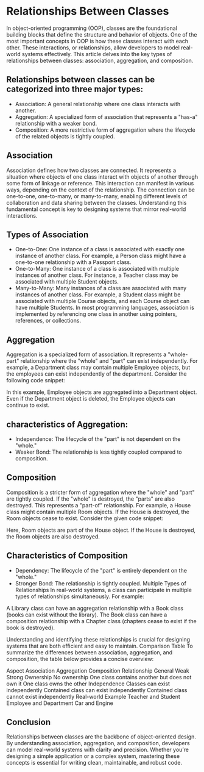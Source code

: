 # Relationships Between Classes
In object-oriented programming (OOP), classes are the foundational building blocks that define the structure and behavior of objects. One of the most important concepts in OOP is how these classes interact with each other. These interactions, or relationships, allow developers to model real-world systems effectively. This article delves into the key types of relationships between classes: association, aggregation, and composition.

## Relationships between classes can be categorized into three major types:

* Association: A general relationship where one class interacts with another.
* Aggregation: A specialized form of association that represents a "has-a" relationship with a weaker bond.
* Composition: A more restrictive form of aggregation where the lifecycle of the related objects is tightly coupled.

## Association
Association defines how two classes are connected. It represents a situation where objects of one class interact with objects of another through some form of linkage or reference. This interaction can manifest in various ways, depending on the context of the relationship.
The connection can be one-to-one, one-to-many, or many-to-many, enabling different levels of collaboration and data sharing between the classes. Understanding this fundamental concept is key to designing systems that mirror real-world interactions.

## Types of Association
* One-to-One: One instance of a class is associated with exactly one instance of another class. For example, a Person class might have a one-to-one relationship with a Passport class.
* One-to-Many: One instance of a class is associated with multiple instances of another class. For instance, a Teacher class may be associated with multiple Student objects.
* Many-to-Many: Many instances of a class are associated with many instances of another class. For example, a Student class might be associated with multiple Course objects, and each Course object can have multiple Students.
In most programming languages, association is implemented by referencing one class in another using pointers, references, or collections.

## Aggregation
Aggregation is a specialized form of association. It represents a "whole-part" relationship where the "whole" and "part" can exist independently. For example, a Department class may contain multiple Employee objects, but the employees can exist independently of the department. Consider the following code snippet:


In this example, Employee objects are aggregated into a Department object. Even if the Department object is deleted, the Employee objects can continue to exist.
## characteristics of Aggregation:
* Independence: The lifecycle of the "part" is not dependent on the "whole."
* Weaker Bond: The relationship is less tightly coupled compared to composition.

## Composition
Composition is a stricter form of aggregation where the "whole" and "part" are tightly coupled. If the "whole" is destroyed, the "parts" are also destroyed. This represents a "part-of" relationship. For example, a House class might contain multiple Room objects. If the House is destroyed, the Room objects cease to exist.
Consider the given code snippet:

Here, Room objects are part of the House object. If the House is destroyed, the Room objects are also destroyed.
## Characteristics of Composition
* Dependency: The lifecycle of the "part" is entirely dependent on the "whole."
* Stronger Bond: The relationship is tightly coupled.
Multiple Types of Relationships
In real-world systems, a class can participate in multiple types of relationships simultaneously. For example:

A Library class can have an aggregation relationship with a Book class (books can exist without the library).
The Book class can have a composition relationship with a Chapter class (chapters cease to exist if the book is destroyed).

Understanding and identifying these relationships is crucial for designing systems that are both efficient and easy to maintain.
Comparison Table
To summarize the differences between association, aggregation, and composition, the table below provides a concise overview:

Aspect	Association	Aggregation	Composition
Relationship	General	Weak	Strong
Ownership	No ownership	One class contains another but does not own it	One class owns the other
Independence	Classes can exist independently	Contained class can exist independently	Contained class cannot exist independently
Real-world Example	Teacher and Student	Employee and Department	Car and Engine

## Conclusion
Relationships between classes are the backbone of object-oriented design. By understanding association, aggregation, and composition, developers can model real-world systems with clarity and precision. Whether you’re designing a simple application or a complex system, mastering these concepts is essential for writing clean, maintainable, and robust code.
